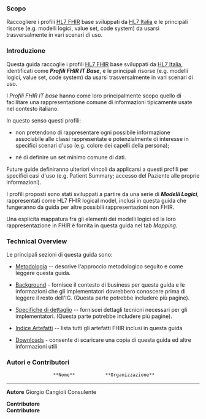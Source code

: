 ### Scopo

Raccogliere i profili [HL7 FHIR](http://hl7.org/fhir) base sviluppati da
[HL7 Italia](http://hl7.it) e le principali risorse (e.g. modelli
logici, value set, code system) da usarsi trasversalmente in vari
scenari di uso.

### Introduzione

Questa guida raccoglie i profili [HL7 FHIR](http://hl7.org/fhir) base
sviluppati da [HL7 Italia](http://hl7.it), identificati come ***Profili
FHIR IT Base***, e le principali risorse (e.g. modelli logici, value
set, code system) da usarsi trasversalmente in vari scenari di uso.

I *Profili FHIR IT base* hanno come loro principalmente scopo quello di
facilitare una rappresentazione comune di informazioni tipicamente usate
nel contesto italiano.

In questo senso questi profili:

-   non pretendono di rappresentare ogni possibile informazione
    associabile alle classi rappresentate e potenzialmente di interesse
    in specifici scenari d'uso (e.g. colore dei capelli della persona);

-   né di definire un set minimo comune di dati.

Future guide definiranno ulteriori vincoli da applicarsi a questi
profili per specifici casi d\'uso (e.g. Patient Summary; accesso del
Paziente alle proprie informazioni).

I profili proposti sono stati sviluppati a partire da una serie di
***Modelli Logici***, rappresentati come HL7 FHIR logical model, inclusi
in questa guida che fungeranno da guida per altre possibili
rappresentazioni non FHIR.

Una esplicita mappatura fra gli elementi dei modelli logici ed la loro
rappresentazione in FHIR è fornita in questa guida nel tab *Mapping*.

### Technical Overview

Le principali sezioni di questa guida sono:

-   [Metodologia](methodology.html) -- descrive l'approccio metodologico
    seguito e come leggere questa guida.

-   [Background](background.html) - fornisce il contesto di business per
    questa guida e le informazioni che gli implementatori dovrebbero
    conoscere prima di leggere il resto dell\'IG. (Questa parte potrebbe
    includere più pagine).

-   [Specifiche di dettaglio](spec.html) -- forniscei dettagli tecnicni
    necessari per gli implementatori. (Questa parte potrebbe includere
    più pagine).

-   [Indice Artefatti](artifacts.html) -- lista tutti gli artefatti FHIR
    inclusi in questa guida

-   [Downloads](downloads.html) - consente di scaricare una copia di
    questa guida ed altre informazioni utili

### Autori e Contributori

                     **Nome**           **Organizzazione**
  ------------------ ------------------ --------------------
  **Autore**         Giorgio Cangioli   Consulente
                                        
  **Contributore**                      
  **Contributore**                      

